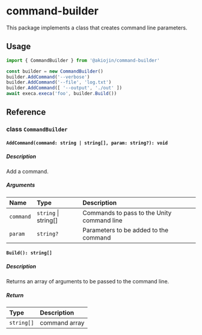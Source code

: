 # command-builder
This package implements a class that creates command line parameters.

## Usage
```js
import { CommandBuilder } from '@akiojin/command-builder'
```
```js
const builder = new CommandBuilder()
builder.AddCommand('--verbose')
builder.AddCommand('--file', 'log.txt')
builder.AddCommand([ '--output', './out' ])
await execa.execa('foo', builder.Build())
```

## Reference
### class `CommandBuilder`
#### `AddCommand(command: string | string[], param: string?): void`
##### Description
Add a command.

##### Arguments
|Name|Type|Description|
|:--|:--|:--|
|`command`|`string` \| string[]|Commands to pass to the Unity command line|
|`param`|`string?`|Parameters to be added to the command|


#### `Build(): string[]`
##### Description
Returns an array of arguments to be passed to the command line.

##### Return
|Type|Description|
|:--|:--|
|`string[]`|command array|
